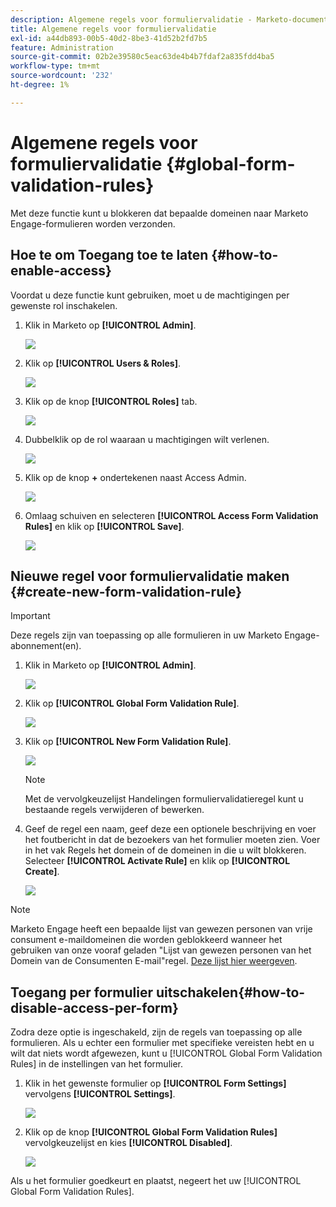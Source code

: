 ```yaml
---
description: Algemene regels voor formuliervalidatie - Marketo-documenten - productdocumentatie
title: Algemene regels voor formuliervalidatie
exl-id: a44db893-00b5-40d2-8be3-41d52b2fd7b5
feature: Administration
source-git-commit: 02b2e39580c5eac63de4b4b7fdaf2a835fdd4ba5
workflow-type: tm+mt
source-wordcount: '232'
ht-degree: 1%

---
```


# Algemene regels voor formuliervalidatie {#global-form-validation-rules}

Met deze functie kunt u blokkeren dat bepaalde domeinen naar Marketo Engage-formulieren worden verzonden.

## Hoe te om Toegang toe te laten {#how-to-enable-access}

Voordat u deze functie kunt gebruiken, moet u de machtigingen per gewenste rol inschakelen.

1. Klik in Marketo op **[!UICONTROL Admin]**.

   ![](assets/global-form-validation-rules-1.png)

1. Klik op **[!UICONTROL Users & Roles]**.

   ![](assets/global-form-validation-rules-2.png)

1. Klik op de knop **[!UICONTROL Roles]** tab.

   ![](assets/global-form-validation-rules-3.png)

1. Dubbelklik op de rol waaraan u machtigingen wilt verlenen.

   ![](assets/global-form-validation-rules-4.png)

1. Klik op de knop **+** ondertekenen naast Access Admin.

   ![](assets/global-form-validation-rules-5.png)

1. Omlaag schuiven en selecteren **[!UICONTROL Access Form Validation Rules]** en klik op **[!UICONTROL Save]**.

   ![](assets/global-form-validation-rules-6.png)

## Nieuwe regel voor formuliervalidatie maken {#create-new-form-validation-rule}

>[!IMPORTANT]
>
>Deze regels zijn van toepassing op alle formulieren in uw Marketo Engage-abonnement(en).

1. Klik in Marketo op **[!UICONTROL Admin]**.

   ![](assets/global-form-validation-rules-7.png)

1. Klik op **[!UICONTROL Global Form Validation Rule]**.

   ![](assets/global-form-validation-rules-8.png)

1. Klik op **[!UICONTROL New Form Validation Rule]**.

   ![](assets/global-form-validation-rules-9.png)

   >[!NOTE]
   >
   >Met de vervolgkeuzelijst Handelingen formuliervalidatieregel kunt u bestaande regels verwijderen of bewerken.

1. Geef de regel een naam, geef deze een optionele beschrijving en voer het foutbericht in dat de bezoekers van het formulier moeten zien. Voer in het vak Regels het domein of de domeinen in die u wilt blokkeren. Selecteer **[!UICONTROL Activate Rule]** en klik op **[!UICONTROL Create]**.

   ![](assets/global-form-validation-rules-10.png)

>[!NOTE]
>
>Marketo Engage heeft een bepaalde lijst van gewezen personen van vrije consument e-maildomeinen die worden geblokkeerd wanneer het gebruiken van onze vooraf geladen &quot;Lijst van gewezen personen van het Domein van de Consumenten E-mail&quot;regel. [Deze lijst hier weergeven](/help/marketo/product-docs/administration/settings/assets/freemaildomains.csv).

## Toegang per formulier uitschakelen{#how-to-disable-access-per-form}

Zodra deze optie is ingeschakeld, zijn de regels van toepassing op alle formulieren. Als u echter een formulier met specifieke vereisten hebt en u wilt dat niets wordt afgewezen, kunt u [!UICONTROL Global Form Validation Rules] in de instellingen van het formulier.

1. Klik in het gewenste formulier op **[!UICONTROL Form Settings]** vervolgens **[!UICONTROL Settings]**.

   ![](assets/global-form-validation-rules-11.png)

1. Klik op de knop **[!UICONTROL Global Form Validation Rules]** vervolgkeuzelijst en kies **[!UICONTROL Disabled]**.

   ![](assets/global-form-validation-rules-12.png)

Als u het formulier goedkeurt en plaatst, negeert het uw [!UICONTROL Global Form Validation Rules].

